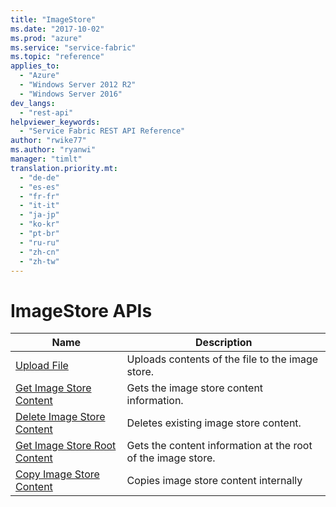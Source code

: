 ```yaml
---
title: "ImageStore"
ms.date: "2017-10-02"
ms.prod: "azure"
ms.service: "service-fabric"
ms.topic: "reference"
applies_to: 
  - "Azure"
  - "Windows Server 2012 R2"
  - "Windows Server 2016"
dev_langs: 
  - "rest-api"
helpviewer_keywords: 
  - "Service Fabric REST API Reference"
author: "rwike77"
ms.author: "ryanwi"
manager: "timlt"
translation.priority.mt: 
  - "de-de"
  - "es-es"
  - "fr-fr"
  - "it-it"
  - "ja-jp"
  - "ko-kr"
  - "pt-br"
  - "ru-ru"
  - "zh-cn"
  - "zh-tw"
---
```

# ImageStore APIs

| Name | Description |
| --- | --- |
| [Upload File](sfclient-v60-api-uploadfile.md) | Uploads contents of the file to the image store.<br/> |
| [Get Image Store Content](sfclient-v60-api-getimagestorecontent.md) | Gets the image store content information.<br/> |
| [Delete Image Store Content](sfclient-v60-api-deleteimagestorecontent.md) | Deletes existing image store content.<br/> |
| [Get Image Store Root Content](sfclient-v60-api-getimagestorerootcontent.md) | Gets the content information at the root of the image store.<br/> |
| [Copy Image Store Content](sfclient-v60-api-copyimagestorecontent.md) | Copies image store content internally<br/> |

